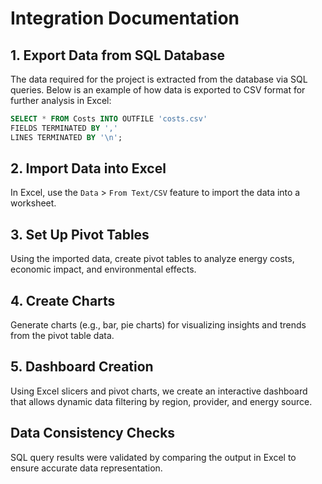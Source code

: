 
# Integration Documentation

## 1. Export Data from SQL Database
The data required for the project is extracted from the database via SQL queries. Below is an example of how data is exported to CSV format for further analysis in Excel:
```sql
SELECT * FROM Costs INTO OUTFILE 'costs.csv'
FIELDS TERMINATED BY ',' 
LINES TERMINATED BY '\n';
```

## 2. Import Data into Excel
In Excel, use the `Data` > `From Text/CSV` feature to import the data into a worksheet.

## 3. Set Up Pivot Tables
Using the imported data, create pivot tables to analyze energy costs, economic impact, and environmental effects.

## 4. Create Charts
Generate charts (e.g., bar, pie charts) for visualizing insights and trends from the pivot table data.

## 5. Dashboard Creation
Using Excel slicers and pivot charts, we create an interactive dashboard that allows dynamic data filtering by region, provider, and energy source.

## Data Consistency Checks
SQL query results were validated by comparing the output in Excel to ensure accurate data representation.
